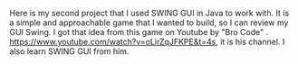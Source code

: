 Here is my second project that I used SWING GUI in Java to work with. It is a simple and approachable game that I wanted to build, so I can review my GUI Swing. I got that idea from this game on Youtube by "Bro Code"
. https://www.youtube.com/watch?v=oLirZqJFKPE&t=4s, it is his channel. I also learn SWING GUI from him.
